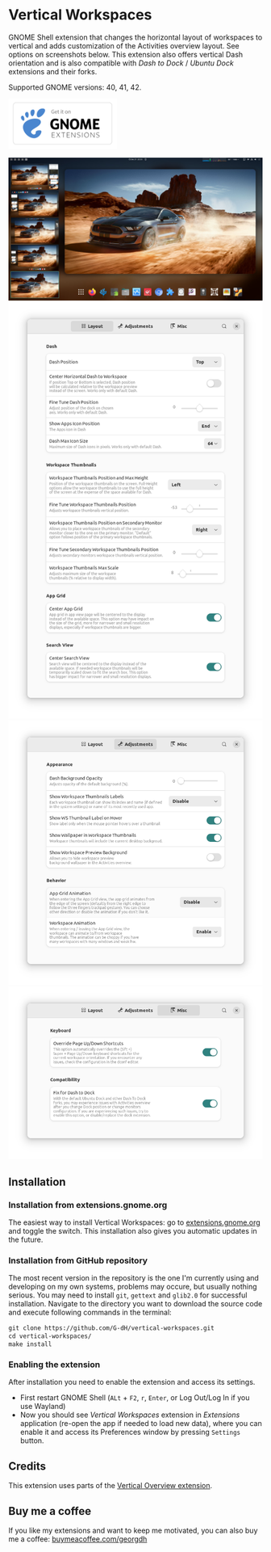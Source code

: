 # Vertical Workspaces

GNOME Shell extension that changes the horizontal layout of workspaces to vertical and adds customization of the Activities overview layout. See options on screenshots below.
This extension also offers vertical Dash orientation and is also compatible with *Dash to Dock* / *Ubuntu Dock* extensions and their forks.

Supported GNOME versions: 40, 41, 42.

[<img alt="" height="100" src="https://raw.githubusercontent.com/andyholmes/gnome-shell-extensions-badge/master/get-it-on-ego.svg?sanitize=true">](https://extensions.gnome.org/extension/5177/vertical-workspaces/)

![Various Overview Layouts](screenshots/screenshot.jpg)
![Settings window](screenshots/screenshot.png)
![Settings window](screenshots/screenshot1.png)
![Settings window](screenshots/screenshot2.png)

## Installation

### Installation from extensions.gnome.org

The easiest way to install Vertical Workspaces: go to [extensions.gnome.org](https://extensions.gnome.org/extension/5177/vertical-workspaces/) and toggle the switch. This installation also gives you automatic updates in the future.

### Installation from GitHub repository
The most recent version in the repository is the one I'm currently using and developing on my own systems, problems may occure, but usually nothing serious.
You may need to install `git`, `gettext` and `glib2.0` for successful installation.
Navigate to the directory you want to download the source code and execute following commands in the terminal:

    git clone https://github.com/G-dH/vertical-workspaces.git
    cd vertical-workspaces/
    make install

### Enabling the extension
After installation you need to enable the extension and access its settings.

- First restart GNOME Shell (`ALt` + `F2`, `r`, `Enter`, or Log Out/Log In if you use Wayland)
- Now you should see *Vertical Workspaces* extension in *Extensions* application (re-open the app if needed to load new data), where you can enable it and access its Preferences window by pressing `Settings` button.

## Credits
This extension uses parts of the [Vertical Overview extension](https://github.com/RensAlthuis/vertical-overview).

## Buy me a coffee
If you like my extensions and want to keep me motivated, you can also buy me a coffee:
[buymeacoffee.com/georgdh](https://buymeacoffee.com/georgdh)
